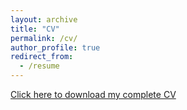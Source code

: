 ```yaml
---
layout: archive
title: "CV"
permalink: /cv/
author_profile: true
redirect_from:
  - /resume
---
```


[Click here to download my complete CV](https://drive.google.com/file/d/13aKisQXgkWxsTo0GXvjDBrtUBMrN5x5r/view?usp=sharing)
